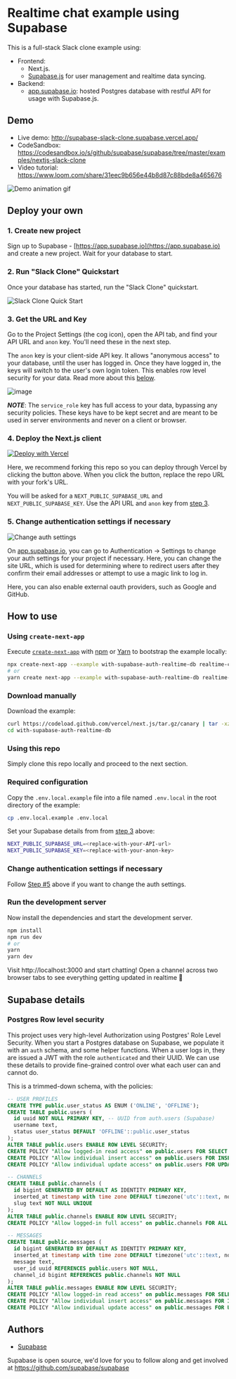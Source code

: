 # Realtime chat example using Supabase

This is a full-stack Slack clone example using:

- Frontend:
  - Next.js.
  - [Supabase.js](https://supabase.io/docs/library/getting-started) for user management and realtime data syncing.
- Backend:
  - [app.supabase.io](https://app.supabase.io/): hosted Postgres database with restful API for usage with Supabase.js.

## Demo

- Live demo: http://supabase-slack-clone.supabase.vercel.app/
- CodeSandbox: https://codesandbox.io/s/github/supabase/supabase/tree/master/examples/nextjs-slack-clone
- Video tutorial: https://www.loom.com/share/31eec9b656e44b8d87c88bde8a465676

![Demo animation gif](./public/slack-clone-demo.gif)

## Deploy your own

### 1. Create new project

Sign up to Supabase - [https://app.supabase.io](https://app.supabase.io) and create a new project. Wait for your database to start.

### 2. Run "Slack Clone" Quickstart

Once your database has started, run the "Slack Clone" quickstart.

![Slack Clone Quick Start](https://user-images.githubusercontent.com/1811651/101558751-73fecc80-3974-11eb-80be-423fa2789877.png)

### 3. Get the URL and Key

Go to the Project Settings (the cog icon), open the API tab, and find your API URL and `anon` key. You'll need these in the next step.

The `anon` key is your client-side API key. It allows "anonymous access" to your database, until the user has logged in. Once they have logged in, the keys will switch to the user's own login token. This enables row level security for your data. Read more about this [below](#postgres-row-level-security).

![image](https://user-images.githubusercontent.com/10214025/88916245-528c2680-d298-11ea-8a71-708f93e1ce4f.png)

**_NOTE_**: The `service_role` key has full access to your data, bypassing any security policies. These keys have to be kept secret and are meant to be used in server environments and never on a client or browser.

### 4. Deploy the Next.js client

[![Deploy with Vercel](https://vercel.com/button)](https://vercel.com/new/git/external?repository-url=https%3A%2F%2Fgithub.com%2Fsupabase%2Fsupabase%2Ftree%2Fmaster%2Fexamples%2Fnextjs-slack-clone&env=NEXT_PUBLIC_SUPABASE_URL,NEXT_PUBLIC_SUPABASE_KEY&envDescription=Find%20the%20Supabase%20URL%20and%20key%20in%20the%20your%20auto-generated%20docs%20at%20app.supabase.io&project-name=supabase-slack-clone&repo-name=supabase-slack-clone)

Here, we recommend forking this repo so you can deploy through Vercel by clicking the button above. When you click the button, replace the repo URL with your fork's URL.

You will be asked for a `NEXT_PUBLIC_SUPABASE_URL` and `NEXT_PUBLIC_SUPABASE_KEY`. Use the API URL and `anon` key from [step 3](#3-get-the-url-and-key).

### 5. Change authentication settings if necessary

![Change auth settings](https://user-images.githubusercontent.com/1811651/101840012-39be3800-3af8-11eb-8c32-73f2fae6299e.png)

On [app.supabase.io](https://app.supabase.io), you can go to Authentication -> Settings to change your auth settings for your project if necessary. Here, you can change the site URL, which is used for determining where to redirect users after they confirm their email addresses or attempt to use a magic link to log in.

Here, you can also enable external oauth providers, such as Google and GitHub.

## How to use

### Using `create-next-app`

Execute [`create-next-app`](https://github.com/vercel/next.js/tree/canary/packages/create-next-app) with [npm](https://docs.npmjs.com/cli/init) or [Yarn](https://yarnpkg.com/lang/en/docs/cli/create/) to bootstrap the example locally:

```bash
npx create-next-app --example with-supabase-auth-realtime-db realtime-chat-app
# or
yarn create next-app --example with-supabase-auth-realtime-db realtime-chat-app
```

### Download manually

Download the example:

```bash
curl https://codeload.github.com/vercel/next.js/tar.gz/canary | tar -xz --strip=2 next.js-canary/examples/with-supabase-auth-realtime-db
cd with-supabase-auth-realtime-db
```

### Using this repo

Simply clone this repo locally and proceed to the next section.

### Required configuration

Copy the `.env.local.example` file into a file named `.env.local` in the root directory of the example:

```bash
cp .env.local.example .env.local
```

Set your Supabase details from from [step 3](#3-get-the-url-and-key) above:

```bash
NEXT_PUBLIC_SUPABASE_URL=<replace-with-your-API-url>
NEXT_PUBLIC_SUPABASE_KEY=<replace-with-your-anon-key>
```

### Change authentication settings if necessary

Follow [Step #5](#5-change-authentication-settings-if-necessary) above if you want to change the auth settings.

### Run the development server

Now install the dependencies and start the development server.

```bash
npm install
npm run dev
# or
yarn
yarn dev
```

Visit http://localhost:3000 and start chatting! Open a channel across two browser tabs to see everything getting updated in realtime 🥳

## Supabase details

### Postgres Row level security

This project uses very high-level Authorization using Postgres' Role Level Security.
When you start a Postgres database on Supabase, we populate it with an `auth` schema, and some helper functions.
When a user logs in, they are issued a JWT with the role `authenticated` and their UUID.
We can use these details to provide fine-grained control over what each user can and cannot do.

This is a trimmed-down schema, with the policies:

```sql
-- USER PROFILES
CREATE TYPE public.user_status AS ENUM ('ONLINE', 'OFFLINE');
CREATE TABLE public.users (
  id uuid NOT NULL PRIMARY KEY, -- UUID from auth.users (Supabase)
  username text,
  status user_status DEFAULT 'OFFLINE'::public.user_status
);
ALTER TABLE public.users ENABLE ROW LEVEL SECURITY;
CREATE POLICY "Allow logged-in read access" on public.users FOR SELECT USING ( auth.role() = 'authenticated' );
CREATE POLICY "Allow individual insert access" on public.users FOR INSERT WITH CHECK ( auth.uid() = id );
CREATE POLICY "Allow individual update access" on public.users FOR UPDATE USING ( auth.uid() = id );

-- CHANNELS
CREATE TABLE public.channels (
  id bigint GENERATED BY DEFAULT AS IDENTITY PRIMARY KEY,
  inserted_at timestamp with time zone DEFAULT timezone('utc'::text, now()) NOT NULL,
  slug text NOT NULL UNIQUE
);
ALTER TABLE public.channels ENABLE ROW LEVEL SECURITY;
CREATE POLICY "Allow logged-in full access" on public.channels FOR ALL USING ( auth.role() = 'authenticated' );

-- MESSAGES
CREATE TABLE public.messages (
  id bigint GENERATED BY DEFAULT AS IDENTITY PRIMARY KEY,
  inserted_at timestamp with time zone DEFAULT timezone('utc'::text, now()) NOT NULL,
  message text,
  user_id uuid REFERENCES public.users NOT NULL,
  channel_id bigint REFERENCES public.channels NOT NULL
);
ALTER TABLE public.messages ENABLE ROW LEVEL SECURITY;
CREATE POLICY "Allow logged-in read access" on public.messages FOR SELECT USING ( auth.role() = 'authenticated' );
CREATE POLICY "Allow individual insert access" on public.messages FOR INSERT WITH CHECK ( auth.uid() = user_id );
CREATE POLICY "Allow individual update access" on public.messages FOR UPDATE USING ( auth.uid() = user_id );
```

## Authors

- [Supabase](https://supabase.io)

Supabase is open source, we'd love for you to follow along and get involved at https://github.com/supabase/supabase
